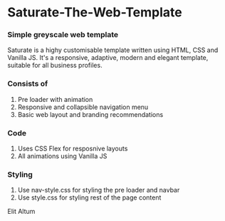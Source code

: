 # Saturate-The-Web-Template

### Simple greyscale web template

Saturate is a highy customisable template written using HTML, CSS and Vanilla JS.
It's a responsive, adaptive, modern and elegant template, suitable for all business profiles.

### Consists of 
1. Pre loader with animation
2. Responsive and collapsible navigation menu
3. Basic web layout and branding recommendations

### Code
1. Uses CSS Flex for resposnive layouts
2. All animations using Vanilla JS

### Styling 
1. Use nav-style.css for styling the pre loader and navbar
2. Use style.css for styling rest of the page content

Elit Altum
